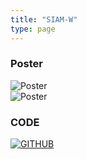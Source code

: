 ```yaml
---
title: "SIAM-W"
type: page
---
```


### Poster
![Poster](/image/SIAM-W/Poster_kr.jpg)   
![Poster](/image/SIAM-W/Poster_en.jpg)

### CODE
[![GITHUB](/image/profile/github-mark.png)](https://github.com/hanja1500/SIAM-W.git)
